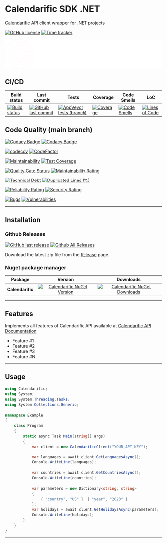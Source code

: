 # Calendarific SDK .NET

[Calendarific](https://calendarific.com/) API client wrapper for .NET projects

[![GitHub license](https://img.shields.io/github/license/guibranco/calendarific-sdk-dotnet)](https://github.com/guibranco/calendarific-sdk-dotnet)
[![Time tracker](https://wakatime.com/badge/github/guibranco/calendarific-sdk-dotnet.svg)](https://wakatime.com/badge/github/guibranco/calendarific-sdk-dotnet)

![API Client Boilerplate](https://raw.githubusercontent.com/guibranco/calendarific-sdk-dotnet/main/logo.png)

## CI/CD

| Build status | Last commit | Tests | Coverage | Code Smells | LoC | 
|--------------|-------------|-------|-------|-------|-------|
| [![Build status](https://ci.appveyor.com/api/projects/status/qnsxp59qjxj7v01b/branch/main?svg=true)](https://ci.appveyor.com/project/guibranco/calendarific-sdk-dotnet/branch/main) | [![GitHub last commit](https://img.shields.io/github/last-commit/guibranco/calendarific-sdk-dotnet/main)](https://github.com/guibranco/calendarific-sdk-dotnet) | [![AppVeyor tests (branch)](https://img.shields.io/appveyor/tests/guibranco/calendarific-sdk-dotnet/main?compact_message)](https://ci.appveyor.com/project/guibranco/calendarific-sdk-dotnet/branch/main/tests) | [![Coverage](https://sonarcloud.io/api/project_badges/measure?project=guibranco_calendarific-sdk-dotnet-dotnet&metric=coverage&branch=main)](https://sonarcloud.io/dashboard?id=guibranco_calendarific-sdk-dotnet-dotnet) | [![Code Smells](https://sonarcloud.io/api/project_badges/measure?project=guibranco_calendarific-sdk-dotnet-dotnet&metric=code_smells&branch=main)](https://sonarcloud.io/dashboard?id=guibranco_calendarific-sdk-dotnet-dotnet) | [![Lines of Code](https://sonarcloud.io/api/project_badges/measure?project=guibranco_calendarific-sdk-dotnet-dotnet&metric=ncloc&branch=main)](https://sonarcloud.io/dashboard?id=guibranco_calendarific-sdk-dotnet-dotnet) | 

## Code Quality (main branch)

[![Codacy Badge](https://app.codacy.com/project/badge/Grade/fc6a4a2383604ccdbe97abafac9cc33f)](https://www.codacy.com/gh/guibranco/calendarific-sdk-dotnet/dashboard?utm_source=github.com&amp;utm_medium=referral&amp;utm_content=gguibranco/calendarific-sdk-dotnet&amp;utm_campaign=Badge_Grade)
[![Codacy Badge](https://app.codacy.com/project/badge/Coverage/fc6a4a2383604ccdbe97abafac9cc33f)](https://www.codacy.com/gh/guibranco/calendarific-sdk-dotnet/dashboard?utm_source=github.com&utm_medium=referral&utm_content=guibranco/calendarific-sdk-dotnet&utm_campaign=Badge_Coverage)

[![codecov](https://codecov.io/gh/guibranco/calendarific-sdk-dotnet/branch/main/graph/badge.svg)](https://codecov.io/gh/guibranco/calendarific-sdk-dotnet)
[![CodeFactor](https://www.codefactor.io/repository/github/guibranco/calendarific-sdk-dotnet/badge)](https://www.codefactor.io/repository/github/guibranco/calendarific-sdk-dotnet)

[![Maintainability](https://api.codeclimate.com/v1/badges/e6dc79615d2bc446f579/maintainability)](https://codeclimate.com/github/guibranco/calendarific-sdk-dotnet/maintainability)
[![Test Coverage](https://api.codeclimate.com/v1/badges/e6dc79615d2bc446f579/test_coverage)](https://codeclimate.com/github/guibranco/calendarific-sdk-dotnet/test_coverage)

[![Quality Gate Status](https://sonarcloud.io/api/project_badges/measure?project=guibranco_calendarific-sdk-dotnet&metric=alert_status)](https://sonarcloud.io/dashboard?id=guibranco_calendarific-sdk-dotnet)
[![Maintainability Rating](https://sonarcloud.io/api/project_badges/measure?project=guibranco_calendarific-sdk-dotnet&metric=sqale_rating)](https://sonarcloud.io/dashboard?id=guibranco_calendarific-sdk-dotnet-dotnet)

[![Technical Debt](https://sonarcloud.io/api/project_badges/measure?project=guibranco_calendarific-sdk-dotnet&metric=sqale_index)](https://sonarcloud.io/dashboard?id=guibranco_calendarific-sdk-dotnet)
[![Duplicated Lines (%)](https://sonarcloud.io/api/project_badges/measure?project=guibranco_calendarific-sdk-dotnet&metric=duplicated_lines_density)](https://sonarcloud.io/dashboard?id=guibranco_calendarific-sdk-dotnet-dotnet)

[![Reliability Rating](https://sonarcloud.io/api/project_badges/measure?project=guibranco_calendarific-sdk-dotnet&metric=reliability_rating)](https://sonarcloud.io/dashboard?id=guibranco_calendarific-sdk-dotnet-dotnet)
[![Security Rating](https://sonarcloud.io/api/project_badges/measure?project=guibranco_calendarific-sdk-dotnet&metric=security_rating)](https://sonarcloud.io/dashboard?id=guibranco_calendarific-sdk-dotnet-dotnet)

[![Bugs](https://sonarcloud.io/api/project_badges/measure?project=guibranco_calendarific-sdk-dotnet&metric=bugs)](https://sonarcloud.io/dashboard?id=guibranco_calendarific-sdk-dotnet)
[![Vulnerabilities](https://sonarcloud.io/api/project_badges/measure?project=guibranco_calendarific-sdk-dotnet&metric=vulnerabilities)](https://sonarcloud.io/dashboard?id=guibranco_calendarific-sdk-dotnet-dotnet)

---

## Installation

### Github Releases

[![GitHub last release](https://img.shields.io/github/release-date/guibranco/calendarific-sdk-dotnet.svg?style=flat)](https://github.com/guibranco/calendarific-sdk-dotnet) [![Github All Releases](https://img.shields.io/github/downloads/guibranco/calendarific-sdk-dotnet/total.svg?style=flat)](https://github.com/guibranco/calendarific-sdk-dotnet)

Download the latest zip file from the [Release](https://github.com/guibranco/calendarific-sdk-dotnet/releases) page.

### Nuget package manager

| Package | Version | Downloads |
|------------------|:-------:|:-------:|
| **Calendarific** | [![Calendarific NuGet Version](https://img.shields.io/nuget/v/Calendarific.svg?style=flat)](https://www.nuget.org/packages/Calendarific/) | [![Calendarific NuGet Downloads](https://img.shields.io/nuget/dt/Calendarific.svg?style=flat)](https://www.nuget.org/packages/Calendarific/) |

---

## Features

Implements all features of Calendarific API available at [Calendarific API Documentation](https://calendarific.com/api-documentation)

-  Feature #1
-  Feature #2
-  Feature #3
-  Feature #N

---

## Usage

```csharp
using Calendarific;
using System;
using System.Threading.Tasks;
using System.Collections.Generic;

namespace Example
{
    class Program
    {
        static async Task Main(string[] args)
        {
            var client = new CalendarificClient("YOUR_API_KEY");

            var languages = await client.GetLanguagesAsync();
            Console.WriteLine(languages);

            var countries = await client.GetCountriesAsync();
            Console.WriteLine(countries);

            var parameters = new Dictionary<string, string>
            {
                { "country", "US" }, { "year", "2023" }
            };
            var holidays = await client.GetHolidaysAsync(parameters);
            Console.WriteLine(holidays);
        }
    }
}
```

---
